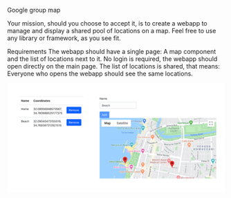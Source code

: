 
Google group map

Your mission, should you choose to accept it, is to create a webapp to manage
and display a shared pool of locations on a map.
Feel free to use any library or framework, as you see fit.

Requirements
The webapp should have a single page: A map component and the list of
locations next to it.
No login is required, the webapp should open directly on the main page.
The list of locations is shared, that means:
Everyone who opens the webapp should see the same locations.

![PrintScreen](/git-map.png)





